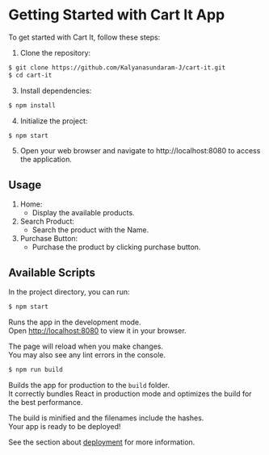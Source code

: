 # Getting Started with Cart It App

To get started with Cart It, follow these steps:

1. Clone the repository:
```bash
$ git clone https://github.com/Kalyanasundaram-J/cart-it.git
$ cd cart-it
```

3. Install dependencies:
```bash
$ npm install
```

4. Initialize the project:
```bash
$ npm start
```

5. Open your web browser and navigate to http://localhost:8080 to access the application.

## Usage
1. Home:
    - Display the available products.
2. Search Product:
    - Search the product with the Name.
3. Purchase Button:
    - Purchase the product by clicking purchase button.

## Available Scripts

In the project directory, you can run:

```bash
$ npm start
```

Runs the app in the development mode.\
Open [http://localhost:8080](http://localhost:8080) to view it in your browser.

The page will reload when you make changes.\
 You may also see any lint errors in the console.


```bash
$ npm run build
```
Builds the app for production to the `build` folder.\
It correctly bundles React in production mode and optimizes the build for the best performance.

The build is minified and the filenames include the hashes.\
Your app is ready to be deployed!

See the section about [deployment](https://facebook.github.io/create-react-app/docs/deployment) for more information.

